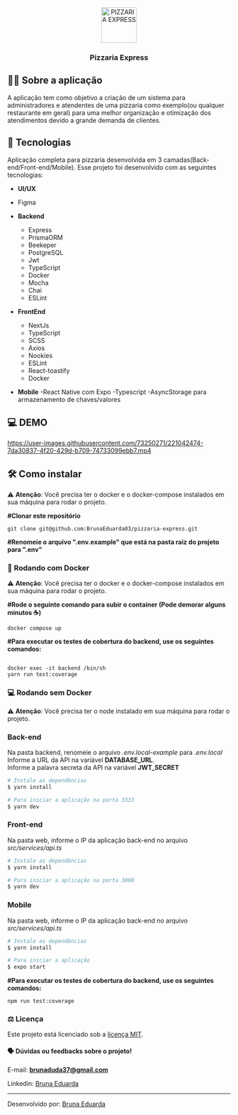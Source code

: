 

<div  align="center" >
<img alt="PIZZARIA EXPRESS" src="https://user-images.githubusercontent.com/73250271/220725088-b2bb57f7-73b2-45d3-81f1-48b73b1d68d6.jpg" width="80px" />
   <h3>Pizzaria Express</h3>     
 
</div>

## :man_technologist: Sobre a aplicação

A aplicação tem como objetivo a criação de um sistema para administradores e atendentes de uma pizzaria como exemplo(ou qualquer restaurante em geral) para uma melhor organização e otimização dos atendimentos devido a grande demanda de clientes.

## 🚀 Tecnologias 
Aplicação completa para pizzaria desenvolvida em 3 camadas(Back-end/Front-end/Mobile).
Esse projeto foi desenvolvido com as seguintes tecnologias:

- **UI/UX**
- Figma

- **Backend**
  - Express
  - PrismaORM
  - Beekeper
  - PostgreSQL
  - Jwt
  - TypeScript
  - Docker
  - Mocha
  - Chai
  - ESLint
- **FrontEnd**
  - NextJs
  - TypeScript
  - SCSS
  - Axios
  - Nookies
  - ESLint
  - React-toastify
  - Docker
- **Mobile**
   -React Native com Expo
   -Typescript
   -AsyncStorage para armazenamento de chaves/valores
   
## 💻 DEMO
https://user-images.githubusercontent.com/73250271/221042474-7da30837-4f20-429d-b709-74733099ebb7.mp4



## 🛠️ Como instalar

⚠️ **Atenção**: Você precisa ter o docker e o docker-compose instalados em sua máquina para rodar o projeto.

**#Clonar este repositório**

```
git clone git@github.com:BrunaEduarda03/pizzaria-express.git
```



**#Renomeie o arquivo ".env.example" que está na pasta raiz do projeto para ".env"**

### 🐋 Rodando com Docker

⚠️ **Atenção**: Você precisa ter o docker e o docker-compose instalados em sua máquina para rodar o projeto.

**#Rode o seguinte comando para subir o container (Pode demorar alguns minutos ☕)**[](https://emojipedia.org/pt/café/)

    docker compose up

**#Para executar os testes de cobertura do backend, use os seguintes comandos:**

```

docker exec -it backend /bin/sh
yarn run test:coverage

```

### ‍💻 Rodando sem Docker

⚠️ **Atenção**: Você precisa ter o node instalado em sua máquina para rodar o projeto.

### __Back-end__
Na pasta backend, renomeie o arquivo _.env.local-example_ para _.env.local_<br/>
Informe a URL da API na variável __DATABASE_URL__.<br/>
Informe a palavra secreta da API na variável __JWT_SECRET__<br/>
```bash
# Instale as dependências
$ yarn install

# Para iniciar a aplicação na porta 3333
$ yarn dev
```
### __Front-end__
  Na pasta web, informe o IP da aplicação back-end no arquivo _src/services/api.ts_<br/>
```bash
# Instale as dependências
$ yarn install

# Para iniciar a aplicação na porta 3000
$ yarn dev
```
### __Mobile__
  Na pasta web, informe o IP da aplicação back-end no arquivo _src/services/api.ts_<br/>
```bash
# Instale as dependências
$ yarn install

# Para iniciar a aplicação
$ expo start
```

**#Para executar os testes de cobertura do backend, use os seguintes comandos:**

```
npm run test:coverage

```
### :balance_scale: Licença
Este projeto está licenciado sob a [licença MIT](LICENSE).

#### :speaking_head:  Dúvidas ou feedbacks sobre o projeto!

E-mail: [**brunaduda37@gmail.com**](mailto:brunaduda37@gmail.com)

Linkedin: [Bruna Eduarda](https://www.linkedin.com/in/bruna-eduarda-a06a1b18b/)

---


Desenvolvido por: [Bruna Eduarda](https://www.linkedin.com/in/bruna-eduarda-a06a1b18b/)
